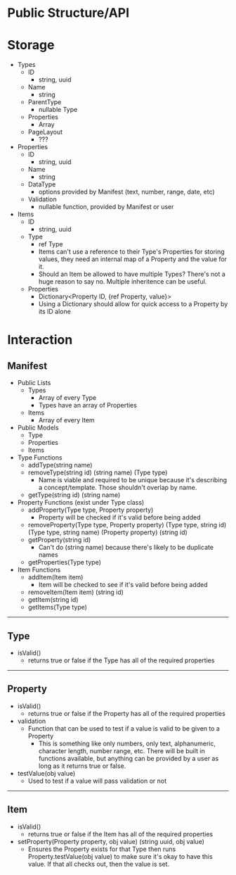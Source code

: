 # Public Structure/API

# Storage

- Types
    - ID
        - string, uuid
    - Name
        - string
    - ParentType
        - nullable Type
    - Properties
        - Array
    - PageLayout
        - ???
- Properties
    - ID
        - string, uuid
    - Name
        - string
    - DataType
        - options provided by Manifest (text, number, range, date, etc)
    - Validation
        - nullable function, provided by Manifest or user
- Items
    - ID
        - string, uuid
    - Type
        - ref Type
        - Items can't use a reference to their Type's Properties for storing values, they need an internal map of a Property and the value for it.
        - Should an Item be allowed to have multiple Types? There's not a huge reason to say no. Multiple inheritence can be useful.
    - Properties
        - Dictionary<Property ID, {ref Property, value}>
        - Using a Dictionary should allow for quick access to a Property by its ID alone

# Interaction

## Manifest

- Public Lists
    - Types
        - Array of every Type
        - Types have an array of Properties
    - Items
        - Array of every Item
- Public Models
    - Type
    - Properties
    - Items
- Type Functions
    - addType(string name)
    - removeType(string id) (string name) (Type type)
        - Name is viable and required to be unique because it's describing a concept/template. Those shouldn't overlap by name.
    - getType(string id) (string name)
- Property Functions (exist under Type class)
    - addProperty(Type type, Property property)
        - Property will be checked if it's valid before being added
    - removeProperty(Type type, Property property) (Type type, string id) (Type type, string name) (Property property) (string id)
    - getProperty(string id)
        - Can't do (string name) because there's likely to be duplicate names
    - getProperties(Type type)
- Item Functions
    - addItem(Item item)
        - Item will be checked to see if it's valid before being added
    - removeItem(Item item) (string id)
    - getItem(string id)
    - getItems(Type type)

---

## Type

- isValid()
    - returns true or false if the Type has all of the required properties

---

## Property

- isValid()
    - returns true or false if the Property has all of the required properties
- validation
    - Function that can be used to test if a value is valid to be given to a Property
        - This is something like only numbers, only text, alphanumeric, character length, number range, etc. There will be built in functions available, but anything can be provided by a user as long as it returns true or false.
- testValue(obj value)
    - Used to test if a value will pass validation or not

---

## Item

- isValid()
    - returns true or false if the Item has all of the required properties
- setProperty(Property property, obj value) (string uuid, obj value)
    - Ensures the Property exists for that Type then runs Property.testValue(obj value) to make sure it's okay to have this value. If that all checks out, then the value is set.